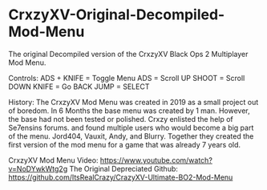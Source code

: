 # CrxzyXV-Original-Decompiled-Mod-Menu
The original Decompiled version of the CrxzyXV Black Ops 2 Multiplayer Mod Menu.

Controls:
ADS + KNIFE = Toggle Menu 
ADS = Scroll UP 
SHOOT = Scroll DOWN
KNIFE = Go BACK 
JUMP = SELECT

History:
The CrxzyXV Mod Menu was created in 2019 as a small project out of boredom. In 6 Months the base menu was created by 1 man. However, the base had not been tested or polished. 
Crxzy enlisted the help of Se7ensins forums. and found multiple users who would become a big part of the menu. Jord404, Vauxit, Andy, and Blurry. Together they created the
first version of the mod menu for a game that was already 7 years old. 

CrxzyXV Mod Menu Video: https://www.youtube.com/watch?v=NoDYwkWtg2g
The Original Depreciated Github: https://github.com/ItsRealCrazy/CrazyXV-Ultimate-BO2-Mod-Menu

